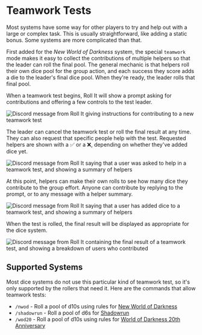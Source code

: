 # Teamwork Tests

Most systems have some way for other players to try and help out with a large or complex task. This is usually straightforward, like adding a static bonus. Some systems are more complicated than that.

First added for the *New World of Darkness* system, the special `teamwork` mode makes it easy to collect the contributions of multiple helpers so that the leader can roll the final pool. The general mechanic is that helpers roll their own dice pool for the group action, and each success they score adds a die to the leader's final dice pool. When they're ready, the leader rolls that final pool.

When a teamwork test begins, Roll It will show a prompt asking for contributions and offering a few controls to the test leader.

![Discord message from Roll It giving instructions for contributing to a new teamwork test]()

The leader can cancel the teamwork test or roll the final result at any time. They can also request that specific people help with the test. Requested helpers are shown with a ✅ or a ❌, depending on whether they've added dice yet.

![Discord message from Roll It saying that a user was asked to help in a teamwork test, and showing a summary of helpers]()

At this point, helpers can make their own rolls to see how many dice they contribute to the group effort. Anyone can contribute by replying to the prompt, or to any message with a helper summary.

![Discord message from Roll It saying that a user has added dice to a teamwork test, and showing a summary of helpers]()

When the test is rolled, the final result will be displayed as appropriate for the dice system.

![Discord message from Roll It containing the final result of a teamwork test, and showing a breakdown of users who contributed]()

## Supported Systems

Most dice systems do not use this particular kind of teamwork test, so it's only supported by the rollers that need it. Here are the commands that allow teamwork tests:

* `/nwod` - Roll a pool of d10s using rules for [New World of Darkness](/systems/nwod)
* `/shadowrun` - Roll a pool of d6s for [Shadowrun](/systems/shadowrun)
* `/wod20` - Roll a pool of d10s using rules for [World of Darkness 20th Anniversary](/systems/wod20)
